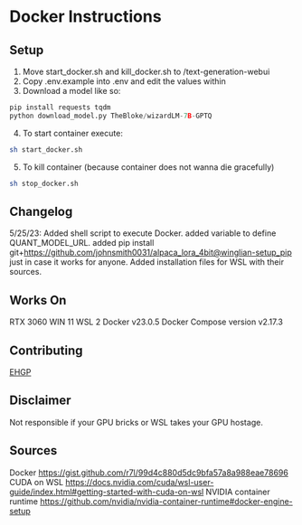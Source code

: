 # Docker Instructions

## Setup

1. Move start_docker.sh and kill_docker.sh to /text-generation-webui
2. Copy .env.example into .env and edit the values within
3. Download a model like so:

  ```python
  pip install requests tqdm
  python download_model.py TheBloke/wizardLM-7B-GPTQ
  ```

4. To start container execute:

  ```sh
  sh start_docker.sh
  ```

5. To kill container (because container does not wanna die gracefully)

  ```sh
  sh stop_docker.sh
  ```

## Changelog

5/25/23: Added shell script to execute Docker. added variable to define QUANT_MODEL_URL. added pip install git+<https://github.com/johnsmith0031/alpaca_lora_4bit@winglian-setup_pip> just in case it works for anyone. Added installation files for WSL with their sources.

## Works On

RTX 3060
WIN 11
WSL 2
Docker v23.0.5
Docker Compose version v2.17.3

## Contributing

[EHGP](https://github.com/ehgp)

## Disclaimer

Not responsible if your GPU bricks or WSL takes your GPU hostage.

## Sources

Docker <https://gist.github.com/r7l/99d4c880d5dc9bfa57a8a988eae78696>
CUDA on WSL <https://docs.nvidia.com/cuda/wsl-user-guide/index.html#getting-started-with-cuda-on-wsl>
NVIDIA container runtime <https://github.com/nvidia/nvidia-container-runtime#docker-engine-setup>
